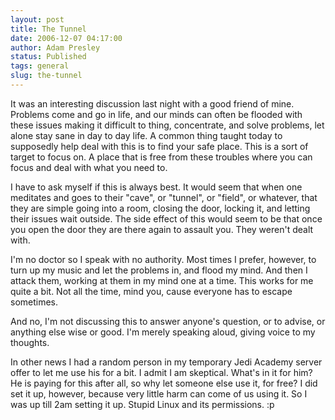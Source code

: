 ```yaml
---
layout: post
title: The Tunnel
date: 2006-12-07 04:17:00
author: Adam Presley
status: Published
tags: general
slug: the-tunnel
---
```


It was an interesting discussion last night with a good friend of mine.
Problems come and go in life, and our minds can often be flooded with
these issues making it difficult to thing, concentrate, and solve
problems, let alone stay sane in day to day life. A common thing taught
today to supposedly help deal with this is to find your safe place. This
is a sort of target to focus on. A place that is free from these
troubles where you can focus and deal with what you need to.

I have to ask myself if this is always best. It would seem that when one
meditates and goes to their "cave", or "tunnel", or "field", or
whatever, that they are simple going into a room, closing the door,
locking it, and letting their issues wait outside. The side effect of
this would seem to be that once you open the door they are there again
to assault you. They weren't dealt with.

I'm no doctor so I speak with no authority. Most times I prefer,
however, to turn up my music and let the problems in, and flood my mind.
And then I attack them, working at them in my mind one at a time. This
works for me quite a bit. Not all the time, mind you, cause everyone has
to escape sometimes.

And no, I'm not discussing this to answer anyone's question, or to
advise, or anything else wise or good. I'm merely speaking aloud, giving
voice to my thoughts.

In other news I had a random person in my temporary
Jedi Academy server offer to let me use his for a bit. I admit I am
skeptical. What's in it for him? He is paying for this after all, so why
let someone else use it, for free? I did set it up, however, because
very little harm can come of us using it. So I was up till 2am setting
it up. Stupid Linux and its permissions. :p

